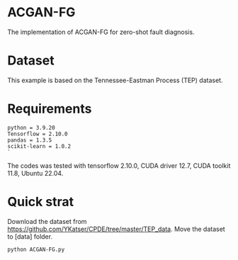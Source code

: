 # ACGAN-FG
The implementation of ACGAN-FG for zero-shot fault diagnosis.  

# Dataset
This example is based on the Tennessee-Eastman Process (TEP)  dataset.

# Requirements 
```
python = 3.9.20
Tensorflow = 2.10.0
pandas = 1.3.5
scikit-learn = 1.0.2                                                                                                     `
```
The codes was tested with tensorflow 2.10.0, CUDA driver 12.7, CUDA toolkit 11.8, Ubuntu 22.04.

# Quick strat
Download the dataset from https://github.com/YKatser/CPDE/tree/master/TEP_data. Move the dataset to [data] folder. 
```
python ACGAN-FG.py
```
